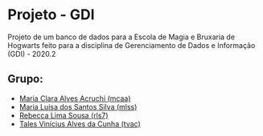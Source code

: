 # Projeto - GDI
Projeto de um banco de dados para a Escola de Magia e Bruxaria de Hogwarts feito para a disciplina de Gerenciamento de Dados e Informação (GDI) - 2020.2
## Grupo:
* [Maria Clara Alves Acruchi (mcaa)](https://github.com/acrucha)
* [Maria Luísa dos Santos Silva (mlss)](https://github.com/mluisass)
* [Rebecca Lima Sousa (rls7)](https://github.com/becca-ls)
* [Tales Vinícius Alves da Cunha (tvac)](https://github.com/Miletinho)

